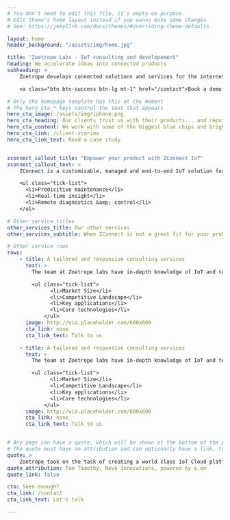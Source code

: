 ```yaml
---
# You don't need to edit this file, it's empty on purpose.
# Edit theme's home layout instead if you wanna make some changes
# See: https://jekyllrb.com/docs/themes/#overriding-theme-defaults

layout: home
header_background: "/assets/img/home.jpg"

title: "Zoetrope Labs - IoT consulting and developement"
heading: We accelerate ideas into connected products
subheading: >
    Zoetrope develops connected solutions and services for the internet of things, helping our clients enchance their existing products.

    <a class="btn btn-success btn-lg mt-1" href="/contact">Book a demo <span class="icon icon-chevron-small-right"></span></a>

# Only the homepage template has this at the moment
# The hero_cta_* keys control the text that appears
hero_cta_image: /assets/img/iphone.png
hero_cta_heading: Our clients trust us with their products... and reputation.
hero_cta_content: We work with some of the biggest blue chips and brightest startups to enable connected products to generate business value
hero_cta_link: /client-stories
hero_cta_link_text: Read a case study


zconnect_callout_title: "Empower your product with ZConnect IoT"
zconnect_callout_text: >
    ZConnect is a customisable, managed and end-to-end IoT solution for connecting your products and producing actionable insight.

    <ul class="tick-list">
      <li>Predicitive maintenance</li>
      <li>Real-time insight</li>
      <li>Remote diagnostics &amp; control</li>
    </ul>

# Other service titles
other_services_title: Our other services
other_services_subtitle: When ZConnect is not a great fit for your problem, we've got other tricks up our sleeve.

# Other service rows
rows:
    - title: A tailored and responsive consulting services
      text: >
        The team at Zoetrope labs have in-depth knowledge of IoT and technology more broadly. Combined with experience of IoT deployments this puts us in a unique position to advise on how technology may shape your business.

        <ul class="tick-list">
              <li>Market Size</li>
              <li>Competitive Landscape</li>
              <li>Key applications</li>
              <li>Core technologies</li>
            </ul>
      image: http://via.placeholder.com/600x600
      cta_link: none
      cta_link_text: Talk to us

    - title: A tailored and responsive consulting services
      text: >
        The team at Zoetrope labs have in-depth knowledge of IoT and technology more broadly. Combined with experience of IoT deployments this puts us in a unique position to advise on how technology may shape your business.

        <ul class="tick-list">
              <li>Market Size</li>
              <li>Competitive Landscape</li>
              <li>Key applications</li>
              <li>Core technologies</li>
            </ul>
      image: http://via.placeholder.com/600x600
      cta_link: none
      cta_link_text: Talk to us


# Any page can have a quote, which will be shown at the bottom of the page. This should be used to call out the good work we've been doing.
# The quote must have an attribution and can optionally have a link, to another page or another site.
quote: >
    Zoetrope took on the task of creating a world class IoT Cloud platform and mobile application that was easily scalable to serve millions of customers for Novo.
quote_attribution: Tom Timothy, Novo Innovations, powered by e.on
quote_link: false

cta: Seen enough?
cta_link: /contact
cta_link_text: Let's talk

---
```


